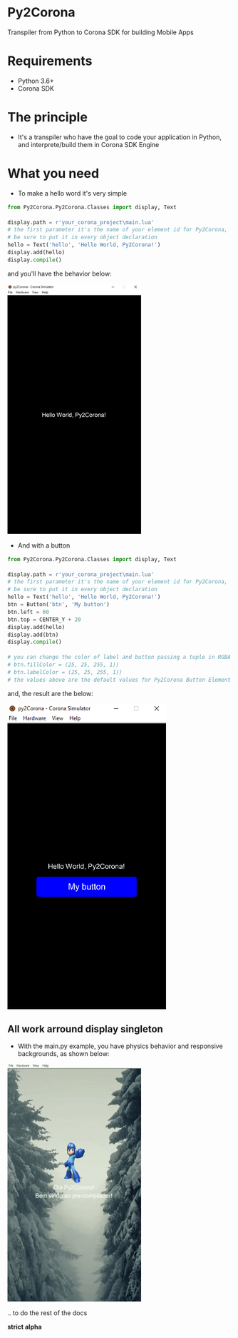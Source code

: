 # Py2Corona
Transpiler from Python to Corona SDK for building Mobile Apps

# Requirements 
* Python 3.6+
* Corona SDK

# The principle
* It's a transpiler who have the goal to code your application in Python, and interprete/build them in Corona SDK Engine

# What you need
* To make a hello word it's very simple

```Python
from Py2Corona.Py2Corona.Classes import display, Text

display.path = r'your_corona_project\main.lua'
# the first parameter it's the name of your element id for Py2Corona,
# be sure to put it in every object declaration
hello = Text('hello', 'Hello World, Py2Corona!')
display.add(hello)
display.compile()

```

  and you'll have the behavior below:
  
![helloworld.png](https://github.com/Ronald-TR/Py2Corona/blob/master/examples/helloworld.png)


* And with a button

```Python
from Py2Corona.Py2Corona.Classes import display, Text

display.path = r'your_corona_project\main.lua'
# the first parameter it's the name of your element id for Py2Corona,
# be sure to put it in every object declaration
hello = Text('hello', 'Hello World, Py2Corona!')
btn = Button('btn', 'My button')
btn.left = 60
btn.top = CENTER_Y + 20
display.add(hello)
display.add(btn)
display.compile()

# you can change the color of label and button passing a tuple in RGBA color
# btn.fillColor = (25, 25, 255, 1))
# btn.labelColor = (25, 25, 255, 1))
# the values above are the default values for Py2Corona Button Element
```

  and, the result are the below:
  
![helloworld.png](https://github.com/Ronald-TR/Py2Corona/blob/master/examples/helloworld_with_button.png)

## All work arround display singleton


* With the main.py example, you have physics behavior and responsive backgrounds, as shown below:

![py2corona_example](https://github.com/Ronald-TR/Py2Corona/blob/master/examples/main_example.gif)

.. to do the rest of the docs

**strict alpha**
